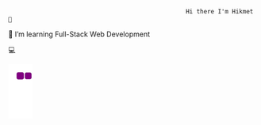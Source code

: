                                                       Hi there I'm Hikmet 👋

🔭 I’m learning Full-Stack Web Development  

💻


![snake gif](https://github.com/HejiKaGH/HejiKaGH/blob/output/github-contribution-grid-snake.gif)

<!---
HejiKaGH/HejiKaGH is a ✨ special ✨ repository because its `README.md` (this file) appears on your GitHub profile.
You can click the Preview link to take a look at your changes.
--->
